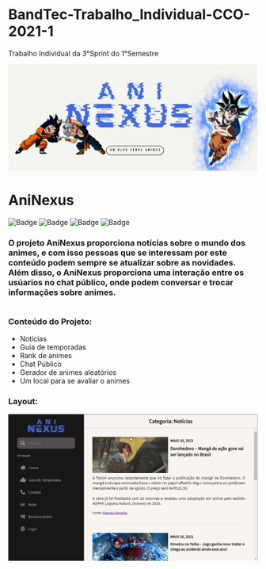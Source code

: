 # BandTec-Trabalho_Individual-CCO-2021-1
Trabalho Individual da 3°Sprint do 1°Semestre

![AniNexus](https://github.com/Erik-S-Pacheco/BandTec-Trabalho_Individual-CCO-2021-1/blob/main/Website/API-projeto-site/public/img/bannerAniNexus.png)
# **AniNexus**

![Badge](https://img.shields.io/badge/Code-HTML-green?&logo=html)
![Badge](https://img.shields.io/badge/Code-JavaScript-yellow?&logo=api)
![Badge](https://img.shields.io/badge/Style-CSS-red?&logo=css)
![Badge](https://img.shields.io/badge/Graph-ChartsJS-blue?&logo=charts)

### O projeto **AniNexus** proporciona notícias sobre o mundo dos animes, e com isso pessoas que se interessam por este conteúdo podem sempre se atualizar sobre as novidades. Além disso, o AniNexus proporciona uma interação entre os usúarios no chat público, onde podem conversar e trocar informações sobre animes.

#
###  **Conteúdo do Projeto:**
-	Notícias
-	Guia de temporadas
-	Rank de animes
-	Chat Público
-	Gerador de animes aleatórios 
-	Um local para se avaliar o animes 

### **Layout:**
![telas](https://github.com/Erik-S-Pacheco/BandTec-Trabalho_Individual-CCO-2021-1/blob/main/Website/API-projeto-site/public/img/LayoutSite.png)
